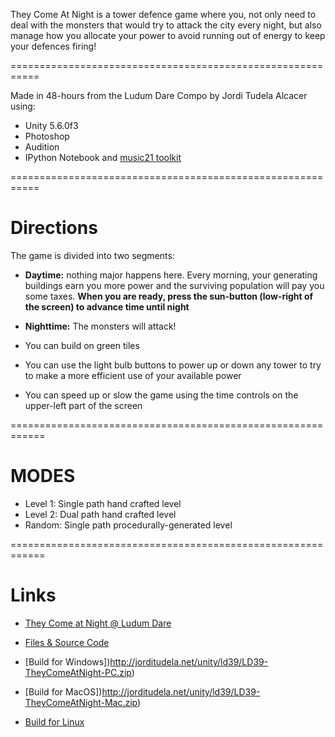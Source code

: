 They Come At Night is a tower defence game where you, not only need to deal with the monsters that would try to attack the city every night, but also manage how you allocate your power to avoid running out of energy to keep your defences firing!

===========================================================

Made in 48-hours from the Ludum Dare Compo by Jordi Tudela Alcacer using:
- Unity 5.6.0f3 
- Photoshop
- Audition
- IPython Notebook and [music21 toolkit](http://web.mit.edu/music21/)

===========================================================

# Directions

The game is divided into two segments:
- **Daytime:** nothing major happens here. Every morning, your generating buildings earn you more power and the surviving population will pay you some taxes. **When you are ready, press the sun-button (low-right of the screen) to advance time until night**
- **Nighttime:** The monsters will attack!


- You can build on green tiles
- You can use the light bulb buttons to power up or down any tower to try to make a more efficient use of your available power
- You can speed up or slow the game using the time controls on the upper-left part of the screen

============================================================

# MODES

- Level 1: Single path hand crafted level
- Level 2: Dual path hand crafted level
- Random: Single path procedurally-generated level

============================================================

# Links

- [They Come at Night @ Ludum Dare](https://ldjam.com/events/ludum-dare/39/they-come-at-night)

- [Files & Source Code](http://jorditudela.net/unity/ld39/LD39-TheyComeatNight-Source.zip)

- [Build for Windows])http://jorditudela.net/unity/ld39/LD39-TheyComeAtNight-PC.zip)

- [Build for MacOS])http://jorditudela.net/unity/ld39/LD39-TheyComeAtNight-Mac.zip)

- [Build for Linux](http://jorditudela.net/unity/ld39/LD39-TheyComeAtNight-Linux.zip)
